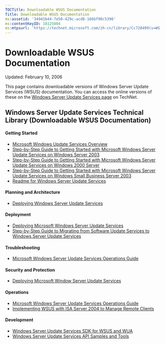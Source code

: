 ```yaml
---
TOCTitle: Downloadable WSUS Documentation
Title: Downloadable WSUS Documentation
ms:assetid: '34941b44-7e50-429c-acd8-166bf90c5396'
ms:contentKeyID: 18125804
ms:mtpsurl: 'https://technet.microsoft.com/zh-cn/library/Cc720499(v=WS.10)'
---
```


Downloadable WSUS Documentation
===============================

Updated: February 10, 2006

This page contains downloadable versions of Windows Server Update Services (WSUS) documentation. You can access the online versions of these on the [Windows Server Update Services page](https://go.microsoft.com/fwlink/?linkid=41171) on TechNet.

Windows Server Update Services Technical Library (Downloadable WSUS Documentation)
----------------------------------------------------------------------------------

#### Getting Started

-   [Microsoft Windows Update Services Overview](https://go.microsoft.com/fwlink/?linkid=58285)
-   [Step-by-Step Guide to Getting Started with Microsoft Windows Server Update Services on Windows Server 2003](https://www.microsoft.com/download/details.aspx?familyid=3ba03939-a5a9-407b-a4b0-1290ba5182f8&displaylang=en)
-   [Step-by-Step Guide to Getting Started with Microsoft Windows Server Update Services on Windows 2000 Server](https://www.microsoft.com/download/details.aspx?familyid=4169c932-63b5-4629-91d3-c8901c2afa07&displaylang=en)
-   [Step-by-Step Guide to Getting Started with Microsoft Windows Server Update Services on Windows Small Business Server 2003](https://www.microsoft.com/download/details.aspx?familyid=28c43d57-2e15-47b2-9a6f-1514aa3ed05f&displaylang=en)
-   [Readme for Windows Server Update Services](https://go.microsoft.com/fwlink/?linkid=48126)

#### Planning and Architecture

-   [Deploying Windows Server Update Services](https://go.microsoft.com/fwlink/?linkid=49069)

#### Deployment

-   [Deploying Microsoft Windows Server Update Services](https://go.microsoft.com/fwlink/?linkid=49069)
-   [Step-by-Step Guide to Migrating from Software Update Services to Windows Server Update Services](https://go.microsoft.com/fwlink/?linkid=49070)

#### Troubleshooting

-   [Microsoft Windows Server Update Services Operations Guide](https://www.microsoft.com/download/details.aspx?familyid=e26bcdb4-ef0b-4399-8a71-9b3b00c4f4cd&displaylang=en)

#### Security and Protection

-   [Deploying Microsoft Window Server Update Services](https://go.microsoft.com/fwlink/?linkid=49069)

#### Operations

-   [Microsoft Windows Server Update Services Operations Guide](https://www.microsoft.com/download/details.aspx?familyid=e26bcdb4-ef0b-4399-8a71-9b3b00c4f4cd&displaylang=en)
-   [Implementing WSUS with ISA Server 2004 to Manage Remote Clients](https://www.microsoft.com/download/details.aspx?familyid=ab72eb03-09cf-4cfb-9af5-1a7dc9c80bc9&displaylang=en)

#### Development

-   [Windows Server Update Services SDK for WSUS and WUA](https://msdn.microsoft.com/library/default.asp?url=/library/en-us/wus/wus/portal.asp)
-   [Windows Server Update Services API Samples and Tools](https://technet.microsoft.com/en-us/wsus/bb466192.aspx)
